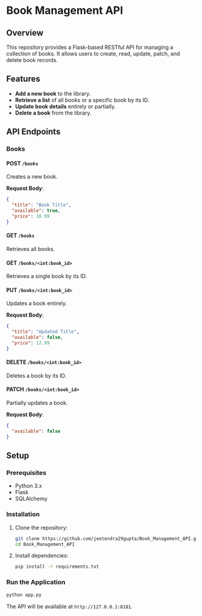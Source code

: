 
# Book Management API

## Overview
This repository provides a Flask-based RESTful API for managing a collection of books. It allows users to create, read, update, patch, and delete book records.

## Features
- **Add a new book** to the library.
- **Retrieve a list** of all books or a specific book by its ID.
- **Update book details** entirely or partially.
- **Delete a book** from the library.

## API Endpoints

### Books

#### POST `/books`
Creates a new book.

**Request Body**:
```json
{
  "title": "Book Title",
  "available": true,
  "price": 10.99
}
```

#### GET `/books`
Retrieves all books.

#### GET `/books/<int:book_id>`
Retrieves a single book by its ID.

#### PUT `/books/<int:book_id>`
Updates a book entirely.

**Request Body**:
```json
{
  "title": "Updated Title",
  "available": false,
  "price": 12.99
}
```

#### DELETE `/books/<int:book_id>`
Deletes a book by its ID.

#### PATCH `/books/<int:book_id>`
Partially updates a book.

**Request Body**:
```json
{
  "available": false
}
```

## Setup

### Prerequisites
- Python 3.x
- Flask
- SQLAlchemy

### Installation

1. Clone the repository:
    ```bash
    git clone https://github.com/jeetendra29gupta/Book_Management_API.git
    cd Book_Management_API
    ```

2. Install dependencies:
    ```bash
    pip install -r requirements.txt
    ```

### Run the Application
```bash
python app.py
```
The API will be available at `http://127.0.0.1:8181`.
